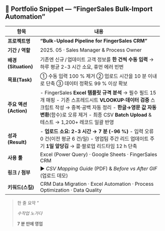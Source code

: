 
## **📑 Portfolio Snippet — “FingerSales Bulk-Import Automation”**


| **항목**            | **내용**                                                                                                                                                                                  |
| ----------------- | --------------------------------------------------------------------------------------------------------------------------------------------------------------------------------------- |
| **프로젝트명**         | **“Bulk-Upload Pipeline for FingerSales CRM”**                                                                                                                                          |
| **기간 / 역할**       | 2025. 05 · Sales Manager & Process Owner                                                                                                                                                |
| **배경(Situation)** | 기존엔 신규 / 업데이트 고객 정보를 **한 건씩 수동 입력** → 하루 평균 2-3 시간 소요, 휴먼 에러 빈번                                                                                                                         |
| **목표(Task)**      | ① 수동 입력 100 % 제거 ② 업로드 시간을 10 분 이내로 단축 ③ 데이터 정확도 99 % 이상 확보                                                                                                                             |
| **주요 액션(Action)** | - FingerSales **Excel 템플릿 규격 분석** → 필수 필드 15개 매핑 - 기존 스프레드시트 **VLOOKUP·데이터 검증** 스크립트 작성 → 중복·공백 자동 정리 - **한글→영문 값 자동 변환**(함수)로 오류 제거 - 최종 CSV **Batch Upload** & 테스트 → 1,200+ 레코드 일괄 반영 |
| **성과(Result)**    | - **업로드 소요: 2-3 시간 → 7 분 (-96 %)** - 입력 오류 0 건(이전 평균 6 건/일) - 영업팀 주간 리드 업데이트 주기 **1일 앞당김** → 콜·팔로업 리드타임 12 h 단축                                                                         |
| **사용 툴**          | Excel (Power Query) · Google Sheets · FingerSales CRM                                                                                                                                   |
| **링크 / 첨부**       | ▶ _CSV Mapping Guide_ (PDF) & _Before vs After GIF_ (업로드 데모)                                                                                                                            |
| **키워드(스킬)**       | CRM Data Migration · Excel Automation · Process Optimization · Data Quality                                                                                                             |

> 한 줄 요약
> “
>
> _수작업 노가다_
>
>
> **7 분 만에 영업**
>
>
